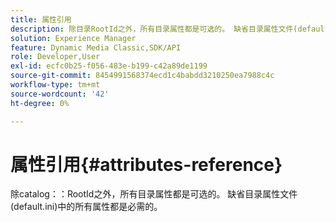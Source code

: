 ```yaml
---
title: 属性引用
description: 除目录RootId之外，所有目录属性都是可选的。 缺省目录属性文件(default.ini)中的所有属性都是必需的。
solution: Experience Manager
feature: Dynamic Media Classic,SDK/API
role: Developer,User
exl-id: ecfc0b25-f056-483e-b199-c42a89de1199
source-git-commit: 8454991568374ecd1c4babdd3210250ea7988c4c
workflow-type: tm+mt
source-wordcount: '42'
ht-degree: 0%

---
```


# 属性引用{#attributes-reference}

除catalog：：RootId之外，所有目录属性都是可选的。 缺省目录属性文件(default.ini)中的所有属性都是必需的。
